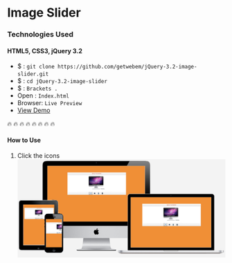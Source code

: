 # Image Slider
### Technologies Used
#### HTML5, CSS3, jQuery 3.2
 - $ :  `git clone https://github.com/getwebem/jQuery-3.2-image-slider.git`
 - $ :  `cd jQuery-3.2-image-slider`
 - $ :  `Brackets .`
 - Open :  `Index.html`
 - Browser:  `Live Preview`  
 - [View Demo](http://getwebem.com/sliderPics/)  

:fire: :fire: :fire: :fire: :fire: :fire: :fire: :fire:
#### How to Use 
1. Click the icons
![pic1](https://raw.githubusercontent.com/getwebem/README/master/sliderPics/Screen%20Shot%202017-08-07%20at%2022.05.41.png)
<br/><br/>
